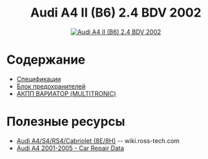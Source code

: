 <h1 align="center">
  <a  href="#audi-a4-bdv"
      class="anchor"
      name="audi-a4-bdv"><span class="mini-icon mini-icon-link"></span></a>
  Audi A4 II (B6) 2.4 BDV 2002
</h1>
<p align="center">
  <a href="https://github.com/uran1980/audi-a4-bdv/blob/master/README.md">
    <img  style="max-width:100%;"
          alt="Audi A4 II (B6) 2.4 BDV 2002"
          src="https://cloud.githubusercontent.com/assets/1616795/8895041/18ce1590-33cc-11e5-8303-0e20856b8e4f.jpg" />
  </a>
</p>

# Содержание
* [Спецификации](https://github.com/uran1980/audi-a4-bdv/blob/master/Specifications.md)
* [Блок предохранителей](https://github.com/uran1980/audi-a4-bdv/blob/master/Fuses.md)
* [АКПП ВАРИАТОР (MULTITRONIC)](https://github.com/uran1980/audi-a4-bdv/blob/master/cvt/README.md)

# Полезные ресурсы
* [Audi A4/S4/RS4/Cabriolet (8E/8H)](http://wiki.ross-tech.com/wiki/index.php/Audi_A4/S4/RS4/Cabriolet_%288E/8H%29) -- wiki.ross-tech.com
* [Audi A4 2001-2005 - Car Repair Data](http://www.carrepairdata.com/service/repair/manual/eng/audi/a4_2001-2005/)

